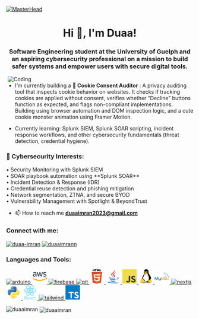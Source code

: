 [![MasterHead](https://cdn.i-scmp.com/sites/default/files/d8/images/canvas/2022/09/15/04964401-037d-434c-88d4-765f2e8ddd1f_5b91181c.jpg)](https://www.linkedin.com/in/duaa-imran-087234271/)
<h1 align="center">Hi 👋, I'm Duaa!</h1>
<h3 align="center">Software Engineering student at the University of Guelph and an aspiring cybersecurity professional on a mission to build safer systems and empower users with secure digital tools.</h3>
<img align="right" alt="Coding" width="500" src="https://user-images.githubusercontent.com/103105418/170674219-70ba74ec-d205-483a-b8a7-bfb7530c29f0.gif">

- I’m currently building a 🍪 **Cookie Consent Auditor** : A privacy auditing tool that inspects cookie behavior on websites. It checks if tracking cookies are applied without consent, verifies whether “Decline” buttons function as expected, and flags non-compliant implementations. Building using browser automation and DOM inspection logic, and a cute cookie monster animation using Framer Motion.

- Currently learning: Splunk SIEM, Splunk SOAR scripting, incident response workflows, and other cybersecurity fundamentals (threat detection, credential hygiene).

<h3 align="left">🔐 Cybersecurity Interests:</h3>
<p align="left">
• Security Monitoring with Splunk SIEM<br>
• SOAR playbook automation using **Splunk SOAR**<br>
• Incident Detection & Response (IDR)<br>
• Credential reuse detection and phishing mitigation<br>
• Network segmentation, ZTNA, and secure BYOD<br>
• Vulnerability Management with Spotlight & BeyondTrust
</p>

- 📫 How to reach me **duaaimran2023@gmail.com**

<h3 align="left">Connect with me:</h3>
<p align="left">
<a href="https://linkedin.com/in/duaa-imran" target="blank"><img align="center" src="https://raw.githubusercontent.com/rahuldkjain/github-profile-readme-generator/master/src/images/icons/Social/linked-in-alt.svg" alt="duaa-imran" height="30" width="40" /></a>
<a href="https://instagram.com/duaaimrann" target="blank"><img align="center" src="https://raw.githubusercontent.com/rahuldkjain/github-profile-readme-generator/master/src/images/icons/Social/instagram.svg" alt="duaaimrann" height="30" width="40" /></a>
</p>

<h3 align="left">Languages and Tools:</h3>
<p align="left"> <a href="https://www.arduino.cc/" target="_blank" rel="noreferrer"> <img src="https://cdn.worldvectorlogo.com/logos/arduino-1.svg" alt="arduino" width="40" height="40"/> </a> <a href="https://aws.amazon.com" target="_blank" rel="noreferrer"> <img src="https://raw.githubusercontent.com/devicons/devicon/master/icons/amazonwebservices/amazonwebservices-original-wordmark.svg" alt="aws" width="40" height="40"/> </a> <a href="https://www.cprogramming.com/" target="_blank" rel="noreferrer"> 
<img src="https://www.vectorlogo.zone/logos/firebase/firebase-icon.svg" alt="firebase" width="40" height="40"/> </a> <a href="https://git-scm.com/" target="_blank" rel="noreferrer"> <img src="https://www.vectorlogo.zone/logos/git-scm/git-scm-icon.svg" alt="git" width="40" height="40"/> </a> <a href="https://www.w3.org/html/" target="_blank" rel="noreferrer"> <img src="https://raw.githubusercontent.com/devicons/devicon/master/icons/html5/html5-original-wordmark.svg" alt="html5" width="40" height="40"/> </a> <a href="https://www.java.com" target="_blank" rel="noreferrer"> <img src="https://raw.githubusercontent.com/devicons/devicon/master/icons/java/java-original.svg" alt="java" width="40" height="40"/> </a> <a href="https://developer.mozilla.org/en-US/docs/Web/JavaScript" target="_blank" rel="noreferrer"> <img src="https://raw.githubusercontent.com/devicons/devicon/master/icons/javascript/javascript-original.svg" alt="javascript" width="40" height="40"/> </a> <a href="https://www.linux.org/" target="_blank" rel="noreferrer"> <img src="https://raw.githubusercontent.com/devicons/devicon/master/icons/linux/linux-original.svg" alt="linux" width="40" height="40"/> </a> <a href="https://www.mysql.com/" target="_blank" rel="noreferrer"> <img src="https://raw.githubusercontent.com/devicons/devicon/master/icons/mysql/mysql-original-wordmark.svg" alt="mysql" width="40" height="40"/> </a> <a href="https://nextjs.org/" target="_blank" rel="noreferrer"> <img src="https://cdn.worldvectorlogo.com/logos/nextjs-2.svg" alt="nextjs" width="40" height="40"/> </a> <a href="https://www.python.org" target="_blank" rel="noreferrer"> <img src="https://raw.githubusercontent.com/devicons/devicon/master/icons/python/python-original.svg" alt="python" width="40" height="40"/> </a> <a href="https://reactjs.org/" target="_blank" rel="noreferrer"> <img src="https://raw.githubusercontent.com/devicons/devicon/master/icons/react/react-original-wordmark.svg" alt="react" width="40" height="40"/> </a> <a href="https://tailwindcss.com/" target="_blank" rel="noreferrer"> <img src="https://www.vectorlogo.zone/logos/tailwindcss/tailwindcss-icon.svg" alt="tailwind" width="40" height="40"/> </a> <a href="https://www.typescriptlang.org/" target="_blank" rel="noreferrer"> <img src="https://raw.githubusercontent.com/devicons/devicon/master/icons/typescript/typescript-original.svg" alt="typescript" width="40" height="40"/> </a> </p>

<p><img align="left" src="https://github-readme-stats.vercel.app/api/top-langs?username=duaaimran&show_icons=true&locale=en&layout=compact" alt="duaaimran" /></p>

<p>&nbsp;<img align="center" src="https://github-readme-stats.vercel.app/api?username=duaaimran&show_icons=true&locale=en" alt="duaaimran" /></p>

